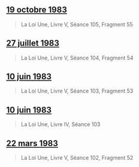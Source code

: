 ## [19 octobre 1983](fr/1983/1983_1019_book_5)


> La Loi Une, Livre V, Séance 105, Fragment 55

[<i class="fas fa-file-pdf"></i>](http://llresearch.org/transcripts/issues/1983_french/1983_1019_book_5.pdf) [<i class="fas fa-external-link-alt"></i>](http://llresearch.org/transcripts/issues/1983_french/1983_1019_book_5.aspx)
 

## [27 juillet 1983](fr/1983/1983_0727_book_5)


> La Loi Une, Livre V, Séance 104, Fragment 54

[<i class="fas fa-file-pdf"></i>](http://llresearch.org/transcripts/issues/1983_french/1983_0727_book_5.pdf) [<i class="fas fa-external-link-alt"></i>](http://llresearch.org/transcripts/issues/1983_french/1983_0727_book_5.aspx)
 

## [10 juin 1983](fr/1983/1983_0610_book_5)


> La Loi Une, Livre V, Séance 103, Fragment 53

[<i class="fas fa-file-pdf"></i>](http://llresearch.org/transcripts/issues/1983_french/1983_0610_book_5.pdf) [<i class="fas fa-external-link-alt"></i>](http://llresearch.org/transcripts/issues/1983_french/1983_0610_book_5.aspx)
 

## [10 juin 1983](fr/1983/1983_0610_book_4)


> La Loi Une, Livre IV, Séance 103

[<i class="fas fa-file-pdf"></i>](http://llresearch.org/transcripts/issues/1983_french/1983_0610_book_4.pdf) [<i class="fas fa-external-link-alt"></i>](http://llresearch.org/transcripts/issues/1983_french/1983_0610_book_4.aspx)
 

## [22 mars 1983](fr/1983/1983_0322_book_5)


> La Loi Une, Livre V, Séance 102, Fragment 52

[<i class="fas fa-file-pdf"></i>](http://llresearch.org/transcripts/issues/1983_french/1983_0322_book_5.pdf) [<i class="fas fa-external-link-alt"></i>](http://llresearch.org/transcripts/issues/1983_french/1983_0322_book_5.aspx)
 